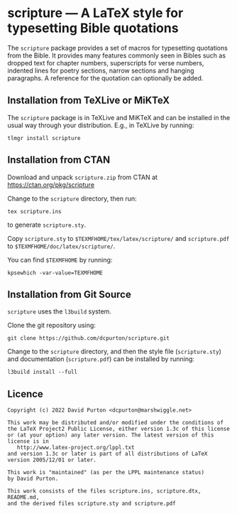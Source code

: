 # scripture — A LaTeX style for typesetting Bible quotations

The `scripture` package provides a set of macros for typesetting quotations
from the Bible. It provides many features commonly seen in Bibles such as
dropped text for chapter numbers, superscripts for verse numbers, indented
lines for poetry sections, narrow sections and hanging paragraphs. A reference
for the quotation can optionally be added.

## Installation from TeXLive or MiKTeX

The `scripture` package is in TeXLive and MiKTeX and can be installed in the
usual way through your distribution. E.g., in TeXLive by running:

```
tlmgr install scripture
```

## Installation from CTAN

Download and unpack `scripture.zip` from CTAN at
https://ctan.org/pkg/scripture

Change to the `scripture` directory, then run:

```
tex scripture.ins
```

to generate `scripture.sty`.

Copy `scripture.sty` to `$TEXMFHOME/tex/latex/scripture/` and `scripture.pdf`
to `$TEXMFHOME/doc/latex/scripture/`.

You can find `$TEXMFHOME` by running:

```
kpsewhich -var-value=TEXMFHOME
```

## Installation from Git Source

`scripture` uses the `l3build` system.

Clone the git repository using:

```
git clone https://github.com/dcpurton/scripture.git
```

Change to the `scripture` directory, and then the style file (`scripture.sty`)
and documentation (`scripture.pdf`) can be installed by running:

```
l3build install --full
```

## Licence

```
Copyright (c) 2022 David Purton <dcpurton@marshwiggle.net>

This work may be distributed and/or modified under the conditions of
the LaTeX Project2 Public License, either version 1.3c of this license
or (at your option) any later version. The latest version of this
license is in
   http://www.latex-project.org/lppl.txt
and version 1.3c or later is part of all distributions of LaTeX
version 2005/12/01 or later.

This work is "maintained" (as per the LPPL maintenance status)
by David Purton.

This work consists of the files scripture.ins, scripture.dtx, README.md,
and the derived files scripture.sty and scripture.pdf
```
